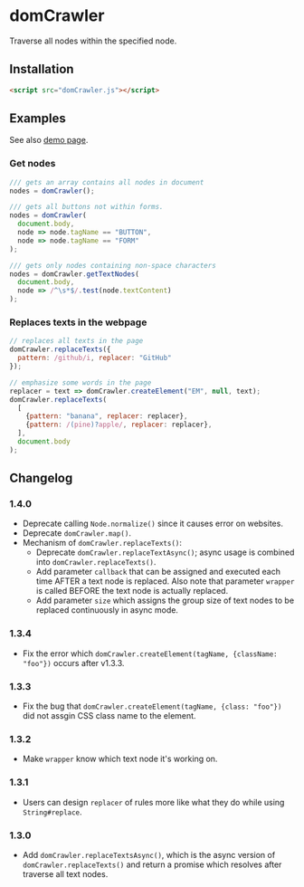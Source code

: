 # domCrawler

Traverse all nodes within the specified node.


## Installation

```html
<script src="domCrawler.js"></script>
```


## Examples

See also [demo page](https://kong0107.github.io/domCrawler/).


### Get nodes

```javascript
/// gets an array contains all nodes in document
nodes = domCrawler();

/// gets all buttons not within forms.
nodes = domCrawler(
  document.body,
  node => node.tagName == "BUTTON",
  node => node.tagName == "FORM"
);

/// gets only nodes containing non-space characters
nodes = domCrawler.getTextNodes(
  document.body,
  node => /^\s*$/.test(node.textContent)
);

```


### Replaces texts in the webpage

```javascript
// replaces all texts in the page
domCrawler.replaceTexts({
  pattern: /github/i, replacer: "GitHub"
});

// emphasize some words in the page
replacer = text => domCrawler.createElement("EM", null, text);
domCrawler.replaceTexts(
  [
    {pattern: "banana", replacer: replacer},
    {pattern: /(pine)?apple/, replacer: replacer},
  ],
  document.body
);

```


## Changelog

### 1.4.0
* Deprecate calling `Node.normalize()` since it causes error on websites.
* Deprecate `domCrawler.map()`.
* Mechanism of `domCrawler.replaceTexts()`:
  * Deprecate `domCrawler.replaceTextAsync()`; async usage is combined into `domCrawler.replaceTexts()`.
  * Add parameter `callback` that can be assigned and executed each time AFTER a text node is replaced.
    Also note that parameter `wrapper` is called BEFORE the text node is actually replaced.
  * Add parameter `size` which assigns the group size of text nodes to be replaced continuously in async mode.

### 1.3.4
* Fix the error which `domCrawler.createElement(tagName, {className: "foo"})` occurs after v1.3.3.

### 1.3.3
* Fix the bug that `domCrawler.createElement(tagName, {class: "foo"})` did not assgin CSS class name to the element.

### 1.3.2
* Make `wrapper` know which text node it's working on.

### 1.3.1
*	Users can design `replacer` of rules more like what they do while using `String#replace`.

### 1.3.0
* Add `domCrawler.replaceTextsAsync()`, which is the async version of `domCrawler.replaceTexts()` and return a promise which resolves after traverse all text nodes.
